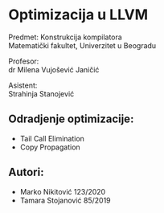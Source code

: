 # Optimizacija u LLVM  
Predmet: Konstrukcija kompilatora  
Matematički fakultet, Univerzitet u Beogradu

Profesor:  
dr Milena Vujošević Janičić

Asistent:  
Strahinja Stanojević

## Odradjenje optimizacije:
- Tail Call Elimination  
- Copy Propagation  

## Autori:
- Marko Nikitović 123/2020  
- Tamara Stojanović 85/2019
